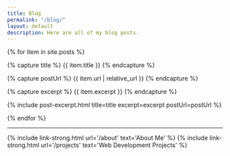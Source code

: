 ```yaml
---
title: Blog
permalink: "/blog/"
layout: default
description: Here are all of my blog posts.
---
```


{% for item in site.posts %}

  {% capture title %}
    {{ item.title }}
  {% endcapture %}

  {% capture postUrl %}
    {{ item.url | relative_url }}
  {% endcapture %}

  {% capture excerpt %}
    {{ item.excerpt }}
  {% endcapture %}

  {% include post-excerpt.html 
    title=title 
    excerpt=excerpt
    postUrl=postUrl
  %}

{% endfor %}

<hr/>

{% include link-strong.html url='/about' text='About Me' %}
{% include link-strong.html url='/projects' text='Web Development Projects' %}
